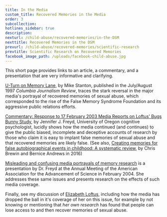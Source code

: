 ```yaml
---
title: In the Media
custom_title: Recovered Memories in the Media
order: 3
subcollection:
hotlines_sidebar: true
description:
nexturl: /child-abuse/recovered-memories/in-the-DSM
nexttitle: Recovered Memories in the DSM
prevurl: /child-abuse/recovered-memories/scientific-research
prevtitle: Scientific Research on Recovered Memories
facebook_image_path: /uploads/facebook-child-abuse.jpg
---
```



This short page provides links to an article, a commentary, and a presentation that are very informative and clarifying.

[U-Turn on Memory Lane](/pdf/Stanton1997.pdf), by Mike Stanton, published in the July/August 1997 *Columbia Journalism Review*, traces the stark reversal in the major media's portrayal of recovered memories of sexual abuse, which corresponded to the rise of the False Memory Syndrome Foundation and its aggressive public relations efforts.

[Commentary: Response to 17 February 2003 Media Reports on Loftus' Bugs Bunny Study](http://dynamic.uoregon.edu/jjf/bugs.html), by Jennifer J. Freyd, University of Oregon cognitive psychologist, lucidly shows how the media continued (and continues) to give the public biased, incomplete and deceptive accounts of research by those who claim it is easy to implant false memories of sexual abuse and that recovered memories are likely false. (See also,&nbsp;[Creating memories for false autobiographical events in childhood: A systematic review](/pdf/BrewinAndrews2016.pdf), by Chris Brewin and Bernice Andrews in 2016)

[Misleading and confusing media portrayals of memory research](http://dynamic.uoregon.edu/jjf/aaas04/FreydAAAS.pdf)&nbsp;is a presentation by Dr. Freyd at the Annual Meeting of the American Association for the Advancement of Science in February 2004. She addresses these same issues and presents research on the effects of such media coverage.&nbsp;

Finally, see my discussion of&nbsp;[Elizabeth Loftus](/child-abuse/recovered-memories/scientific-research/#elizabeth-loftus), including how the media has dropped the ball in it's coverage of her on this issue, for example by not knowing or mentioning that *her own research* has found that people can lose access to and then recover memories of sexual abuse.
